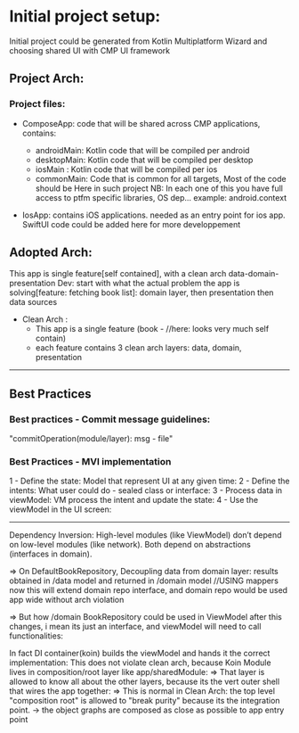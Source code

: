 # Initial project setup:
Initial project could be generated from Kotlin Multiplatform Wizard and choosing shared UI with CMP UI framework

## Project Arch:
### Project files:
- ComposeApp: code that will be shared across CMP applications, contains:
    - androidMain: Kotlin code that will be compiled per android
    - desktopMain: Kotlin code that will be compiled per desktop
    - iosMain    : Kotlin code that will be compiled per ios
    - commonMain: Code that is common for all targets, Most of the code should be Here in such project
      NB: In each one of this you have full access to ptfm specific libraries, OS dep... example: android.context

- IosApp: contains iOS applications. needed as an entry point for ios app. SwiftUI code could be added here for more developpement


## Adopted Arch:
This app is single feature[self contained], with a clean arch data-domain-presentation
Dev: start with what the actual problem the app is solving[feature: fetching book list]: domain layer, then presentation then data sources

- Clean Arch :
    - This app is a single feature (book - //here: looks very much self contain)
    - each feature contains 3 clean arch layers: data, domain, presentation


---------------------------------

## Best Practices
### Best practices -  Commit message guidelines:
"commitOperation(module/layer): msg - file"

### Best Practices - MVI implementation
1 - Define the state: Model that represent UI at any given time:
2 - Define the intents: What user could do - sealed class or interface:
3 - Process data in viewModel: VM process the intent and update the state:
4 - Use the viewModel in the UI screen:



-------------------------------
Dependency Inversion: High-level modules (like ViewModel) don’t depend on low-level modules (like network).
Both depend on abstractions (interfaces in domain).

=> On DefaultBookRepository, Decoupling data from domain layer: results obtained in /data model and returned in /domain model //USING mappers 
now this will extend domain repo interface, and domain repo would be used app wide without arch violation

=> But how /domain BookRepository could be used in ViewModel after this changes, i mean its just an interface, and viewModel will need to call functionalities:

In fact DI container(koin) builds the viewModel and hands it the correct implementation:
This does not violate clean arch, because Koin Module lives in composition/root layer like app/sharedModule:
=> That layer is allowed to know all about the other layers, because its the vert outer shell that wires the app together:
=> This is normal in Clean Arch: the top level "composition root" is allowed to "break purity" because its the integration point.
-> the object graphs are composed as close as possible to app entry point
